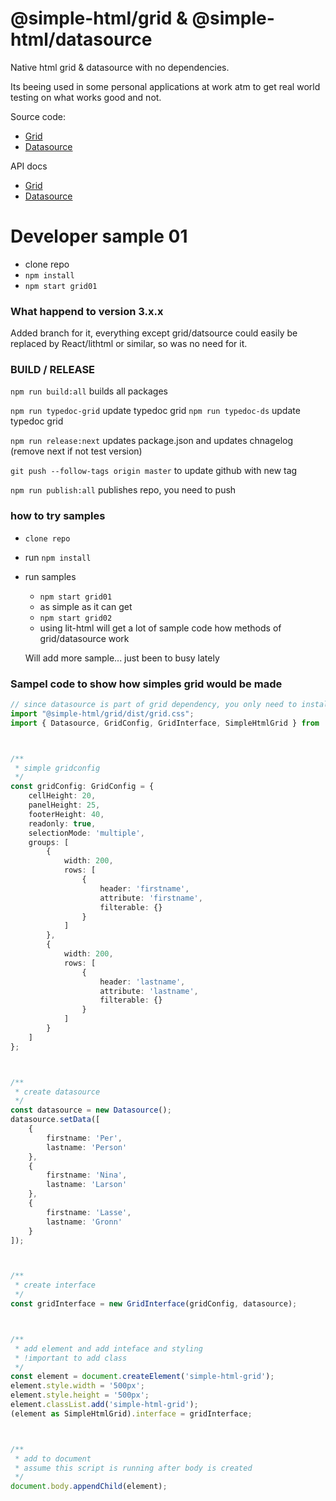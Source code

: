 # @simple-html/grid & @simple-html/datasource

Native html grid & datasource with no dependencies.

Its beeing used in some personal applications at work atm to get real world testing on what works
good and not.

Source code:

-   [Grid](https://github.com/simple-html/simple-html/tree/master/packages/grid)
-   [Datasource](https://github.com/simple-html/simple-html/tree/master/packages/datasource)

API docs

-   [Grid](https://simple-html.github.io/simple-html/grid/index.html)
-   [Datasource](https://simple-html.github.io/simple-html/datasource/index.html)

# Developer sample 01

-   clone repo
-   `npm install`
-   `npm start grid01`

### What happend to version 3.x.x

Added branch for it, everything except grid/datsource could easily be replaced by React/lithtml or
similar, so was no need for it.

### BUILD / RELEASE

`npm run build:all` builds all packages

`npm run typedoc-grid` update typedoc grid `npm run typedoc-ds` update typedoc grid

`npm run release:next` updates package.json and updates chnagelog (remove next if not test version)

`git push --follow-tags origin master` to update github with new tag

`npm run publish:all` publishes repo, you need to push

### how to try samples

-   `clone repo`
-   run `npm install`
-   run samples

    -   `npm start grid01`
      - as simple as it can get
    -   `npm start grid02`
      - using lit-html will get a lot of sample code how methods of grid/datasource work

    Will add more sample... just been to busy lately

### Sampel code to show how simples grid would be made

```ts
// since datasource is part of grid dependency, you only need to install the grid
import "@simple-html/grid/dist/grid.css";
import { Datasource, GridConfig, GridInterface, SimpleHtmlGrid } from '@simple-html/grid';



/**
 * simple gridconfig
 */
const gridConfig: GridConfig = {
    cellHeight: 20,
    panelHeight: 25,
    footerHeight: 40,
    readonly: true,
    selectionMode: 'multiple',
    groups: [
        {
            width: 200,
            rows: [
                {
                    header: 'firstname',
                    attribute: 'firstname',
                    filterable: {}
                }
            ]
        },
        {
            width: 200,
            rows: [
                {
                    header: 'lastname',
                    attribute: 'lastname',
                    filterable: {}
                }
            ]
        }
    ]
};



/**
 * create datasource
 */
const datasource = new Datasource();
datasource.setData([
    {
        firstname: 'Per',
        lastname: 'Person'
    },
    {
        firstname: 'Nina',
        lastname: 'Larson'
    },
    {
        firstname: 'Lasse',
        lastname: 'Gronn'
    }
]);



/**
 * create interface
 */
const gridInterface = new GridInterface(gridConfig, datasource);



/**
 * add element and add inteface and styling
 * !important to add class
 */
const element = document.createElement('simple-html-grid');
element.style.width = '500px';
element.style.height = '500px';
element.classList.add('simple-html-grid');
(element as SimpleHtmlGrid).interface = gridInterface;



/**
 * add to document
 * assume this script is running after body is created
 */
document.body.appendChild(element);
```
````
